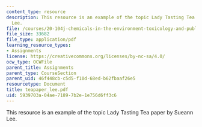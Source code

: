 ```yaml
---
content_type: resource
description: This resource is an example of the topic Lady Tasting Tea paper by Sueann
  Lee.
file: /courses/20-104j-chemicals-in-the-environment-toxicology-and-public-health-be-104j-spring-2005/5939703a04ae71897b2e1e756d6ff3c6_teapaper_lee.pdf
file_size: 33682
file_type: application/pdf
learning_resource_types:
- Assignments
license: https://creativecommons.org/licenses/by-nc-sa/4.0/
ocw_type: OCWFile
parent_title: Assignments
parent_type: CourseSection
parent_uid: 46f448cb-c5d5-f10d-68ed-b62fbaaf26e5
resourcetype: Document
title: teapaper_lee.pdf
uid: 5939703a-04ae-7189-7b2e-1e756d6ff3c6
---
```

This resource is an example of the topic Lady Tasting Tea paper by Sueann Lee.